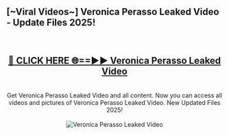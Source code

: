 <h2>[~Viral Videos~] Veronica Perasso Leaked Video - Update Files 2025!</h2>
<br>
<div align="center">
<h2><a href="https://betterlinks.top/A2PfLJ" rel="nofollow">🔴 CLICK HERE 🌐==►► Veronica Perasso Leaked Video</a></h2>
<br>
Get Veronica Perasso Leaked Video and all content. Now you can access all videos and pictures of Veronica Perasso Leaked Video. New Updated Files 2025!
<br>
<br>
<a href="https://betterlinks.top/A2PfLJ" rel="nofollow" data-target="animated-image.originalLink"><img src="https://i.ibb.co.com/WyWwxjT/player-gif2.gif" alt="Veronica Perasso Leaked Video" style="max-width: 100%; display: inline-block;" data-target="animated-image.originalImage"></a>
</div>
<br>
